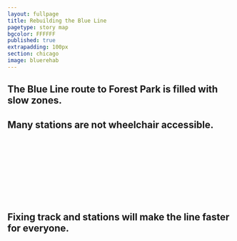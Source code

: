 ```yaml
---
layout: fullpage
title: Rebuilding the Blue Line
pagetype: story map
bgcolor: FFFFFF
published: true
extrapadding: 100px
section: chicago
image: bluerehab
---
```



## The Blue Line route to Forest Park is filled with slow zones.

## Many stations are not wheelchair accessible.

<br><br><br><br>
<br><br><br><br>
## Fixing track and stations will make the line faster for everyone.
